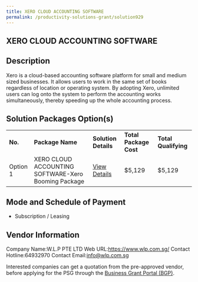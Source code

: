 ```yaml
---
title: XERO CLOUD ACCOUNTING SOFTWARE
permalink: /productivity-solutions-grant/solution929
---
```


## XERO CLOUD ACCOUNTING SOFTWARE

## Description

Xero is a cloud-based accounting software platform for small and medium sized businesses. It allows users to work in the same set of books regardless of location or operating system.
By adopting Xero, unlimited users can log onto the system to perform the accounting works simultaneously, thereby speeding up the whole accounting process.

## Solution Packages Option(s)

<table>
<tr>
<td><b>No.</b></td>
<td><b>Package Name</b></td>
<td><b>Solution Details</b></td>
<td><b>Total Package Cost</b></td>
<td><b>Total Qualifying</b></td>
</tr>
<tr>
<td>Option 1</td>
<td>XERO CLOUD ACCOUNTING SOFTWARE-Xero Booming Package</td>
<td><a href='https://www.gobusiness.gov.sg/images/psg/DesensitisedW.L.PAnnex3CRwef12August2021-_Part_5.pdf'>View Details</a></td>
<td>$5,129</td>
<td>$5,129</td>
</tr>
</table>

## Mode and Schedule of Payment

 - Subscription / Leasing

## Vendor Information

 Company Name:W.L.P PTE LTD 
Web URL:https://www.wlp.com.sg/ 
Contact Hotline:64932970 
Contact Email:info@wlp.com.sg 


Interested companies can get a quotation from the pre-approved vendor, before applying for the PSG through the <a href='https://www.businessgrants.gov.sg/'>Business Grant Portal (BGP)</a>.
